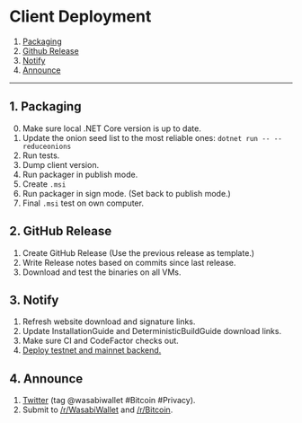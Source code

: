 # Client Deployment

1. [Packaging](ClientDeployment.md#1-packaging)
2. [Github Release](ClientDeployment.md#2-github-release)
3. [Notify](ClientDeployment.md#3-notify)
4. [Announce](ClientDeployment.md#4-announce)

---

## 1. Packaging

0. Make sure local .NET Core version is up to date.
1. Update the onion seed list to the most reliable ones: `dotnet run -- --reduceonions`
2. Run tests.
3. Dump client version.
4. Run packager in publish mode.
5. Create `.msi`
6. Run packager in sign mode. (Set back to publish mode.)
7. Final `.msi` test on own computer.

## 2. GitHub Release

1. Create GitHub Release (Use the previous release as template.)
2. Write Release notes based on commits since last release.
3. Download and test the binaries on all VMs.

## 3. Notify

1. Refresh website download and signature links.
2. Update InstallationGuide and DeterministicBuildGuide download links.
3. Make sure CI and CodeFactor checks out.
4. [Deploy testnet and mainnet backend.](https://github.com/zkSNACKs/WalletWasabi/blob/master/WalletWasabi.Documentation/BackendDeployment.md#update)

## 4. Announce

1. [Twitter](https://twitter.com) (tag @wasabiwallet #Bitcoin #Privacy).
2. Submit to [/r/WasabiWallet](https://old.reddit.com/r/WasabiWallet/) and [/r/Bitcoin](https://old.reddit.com/r/Bitcoin/).
